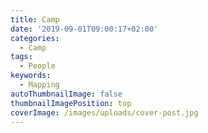 ```yaml
---
title: Camp
date: '2019-09-01T09:00:17+02:00'
categories:
  - Camp
tags:
  - People
keywords:
  - Mapping
autoThumbnailImage: false
thumbnailImagePosition: top
coverImage: /images/uploads/cover-post.jpg
---
```

  
